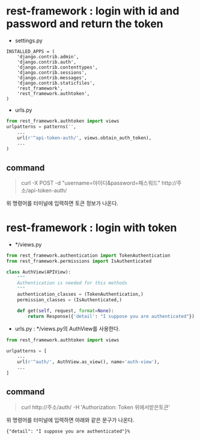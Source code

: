 # rest-framework : login with id and password and return the token
* settings.py
```
INSTALLED_APPS = (
    'django.contrib.admin',
    'django.contrib.auth',
    'django.contrib.contenttypes',
    'django.contrib.sessions',
    'django.contrib.messages',
    'django.contrib.staticfiles',
    'rest_framework',
    'rest_framework.authtoken',
)
```

* urls.py
```python
from rest_framework.authtoken import views
urlpatterns = patterns('',
    ...
    url(r'^api-token-auth/', views.obtain_auth_token),
    ...
)
```

## command
> curl -X POST -d "username=아이디&password=패스워드"  http://주소/api-token-auth/

위 명령어를 터미널에 입력하면 토큰 정보가 나온다.

# rest-framework : login with token
* */views.py
```python
from rest_framework.authentication import TokenAuthentication
from rest_framework.permissions import IsAuthenticated

class AuthView(APIView):
    """
    Authentication is needed for this methods
    """
    authentication_classes = (TokenAuthentication,)
    permission_classes = (IsAuthenticated,)

    def get(self, request, format=None):
        return Response({'detail': "I suppose you are authenticated"})
```

* urls.py : */views.py의 AuthView를 사용한다.
```python
from rest_framework.authtoken import views

urlpatterns = [
    ...
    url(r'^auth/', AuthView.as_view(), name='auth-view'),
    ...
]
```

## command
> curl http://주소/auth/ -H 'Authorization: Token 위에서받은토큰'

위 명령어를 터미널에 입력하면 아래와 같은 문구가 나온다.
```
{"detail": "I suppose you are authenticated"}%
```
